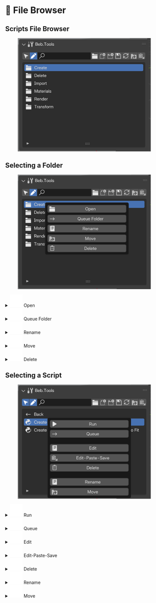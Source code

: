 # 📂 File Browser

## Scripts File Browser

<figure><img src="../../.gitbook/assets/image (1).png" alt=""><figcaption></figcaption></figure>

## Selecting a Folder

<figure><img src="../../.gitbook/assets/image (2).png" alt=""><figcaption></figcaption></figure>

<details>

<summary><img src="../../.gitbook/assets/file_folder.svg" alt="" data-size="line"> Open</summary>

Look inside your folder to see what’s there!

</details>

<details>

<summary><img src="../../.gitbook/assets/forward (1).svg" alt="" data-size="line"> Queue Folder</summary>

Adds all scripts in the folder to the Queue System!\
\
This does include all subfolders (optional).

</details>

<details>

<summary><img src="../../.gitbook/assets/text.svg" alt="" data-size="line"> Rename</summary>

Changes your folder’s name to something.

</details>

<details>

<summary><img src="../../.gitbook/assets/folder_redirect.svg" alt="" data-size="line"> Move</summary>

Moves your folder to a new spot

</details>

<details>

<summary><img src="../../.gitbook/assets/trash.svg" alt="" data-size="line"> Delete</summary>

Tosses your folder and everything in it! Be careful.

</details>

## Selecting a Script

<figure><img src="../../.gitbook/assets/image (3).png" alt=""><figcaption></figcaption></figure>

<details>

<summary><img src="../../.gitbook/assets/play (1).svg" alt="" data-size="line"> Run</summary>

Makes your script do the thing.

</details>

<details>

<summary><img src="../../.gitbook/assets/forward (1).svg" alt="" data-size="line"> Queue</summary>

Adds the Selected Script to the Queue System to run later!

</details>

<details>

<summary><img src="../../.gitbook/assets/text.svg" alt="" data-size="line"> Edit</summary>

Opens your script in Blenders text editor to change or tweak it

</details>

<details>

<summary><img src="../../.gitbook/assets/paste_down.svg" alt="" data-size="line"> Edit-Paste-Save</summary>

Pastes text from clipboard into the selected script and saves it.

</details>

<details>

<summary><img src="../../.gitbook/assets/trash.svg" alt="" data-size="line"> Delete</summary>

Deletes the selected script.

</details>

<details>

<summary><img src="../../.gitbook/assets/text.svg" alt="" data-size="line"> Rename</summary>

Gives your script a new name.

</details>

<details>

<summary><img src="../../.gitbook/assets/folder_redirect.svg" alt="" data-size="line"> Move</summary>

Put your script in a different folder.

</details>
